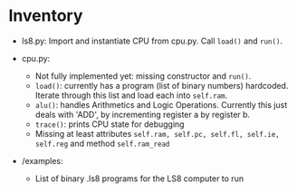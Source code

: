 # Inventory

- ls8.py: Import and instantiate CPU from cpu.py. Call `load()` and `run()`.

- cpu.py: 
    - Not fully implemented yet: missing constructor and `run()`.
    - `load()`: currently has a program (list of binary numbers) hardcoded. Iterate through this list and load each into `self.ram`.
    - `alu()`: handles Arithmetics and Logic Operations. Currently this just deals with 'ADD', by incrementing register a by register b.
    - `trace()`: prints CPU state for debugging
    - Missing at least attributes `self.ram, self.pc, self.fl, self.ie, self.reg` and method `self.ram_read` 

- /examples:
    - List of binary .ls8 programs for the LS8 computer to run
    
     